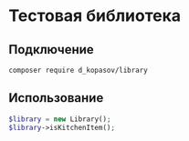# Тестовая библиотека

## Подключение
```
composer require d_kopasov/library
```

## Использование 
```php
$library = new Library();
$library->isKitchenItem();
```